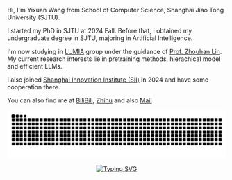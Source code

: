 Hi, I'm Yixuan Wang from School of Computer Science, Shanghai Jiao Tong University (SJTU).

I started my PhD in SJTU at 2024 Fall. Before that, I obtained my undergraduate degree in SJTU, majoring in Artificial Intelligence.

I'm now studying in [LUMIA](https://lumia-group.github.io/#/) group under the guidance of [Prof. Zhouhan Lin](https://hantek.github.io/). My current research interests lie in pretraining methods, hierachical model and efficient LLMs.

I also joined [Shanghai Innovation Institute (SII)](https://github.com/sii-research) in 2024 and have some cooperation there.

You can also find me at [BiliBili](https://space.bilibili.com/674938124), [Zhihu](https://www.zhihu.com/people/luckyorz) and also [Mail](mailto://luckywang@sjtu.edu.cn)

<div align="center">
<picture>
  <source media="(prefers-color-scheme: dark)" srcset="https://raw.githubusercontent.com/LuckySJTU/LuckySJTU/output/github-contribution-grid-snake-dark.svg">
  <source media="(prefers-color-scheme: light)" srcset="https://raw.githubusercontent.com/LuckySJTU/LuckySJTU/output/github-contribution-grid-snake.svg">
  <img alt="github contribution grid snake animation" src="https://raw.githubusercontent.com/LuckySJTU/LuckySJTU/output/github-contribution-grid-snake.svg">
</picture>

<a href="https://git.io/typing-svg"><img src="https://readme-typing-svg.demolab.com?font=Lavishly+Yours&pause=100&color=FF6900&center=true&vCenter=true&multiline=true&width=435&height=81&lines=%E6%B0%B8%E8%BF%9C%E7%9B%B8%E4%BF%A1%EF%BC%8C%E7%BE%8E%E5%A5%BD%E7%9A%84%E4%BA%8B%E6%83%85%E5%8D%B3%E5%B0%86%E5%8F%91%E7%94%9F;Always+believe+that+something+wonderful+is+about+to+happen." alt="Typing SVG" /></a>
</div>

